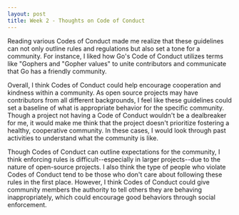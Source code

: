 ```yaml
---
layout: post
title: Week 2 - Thoughts on Code of Conduct
---
```


Reading various Codes of Conduct made me realize that these guidelines can not only outline rules and regulations but also set a tone for a community. For instance, I liked how Go's Code of Conduct utilizes terms like "Gophers and "Gopher values" to unite contributors and communicate that Go has a friendly community. 

Overall, I think Codes of Conduct could help encourage cooperation and kindness within a community. As open source projects may have contributors from all different backgrounds, I feel like these guidelines could set a baseline of what is appropriate behavior for the specific community. Though a project not having a Code of Conduct wouldn't be a dealbreaker for me, it would make me think that the project doesn't prioritize fostering a healthy, cooperative community. In these cases, I would look through past activities to understand what the community is like. 

Though Codes of Conduct can outline expectations for the community, I think enforcing rules is difficult--especially in larger projects--due to the nature of open-source projects. I also think the type of people who violate Codes of Conduct tend to be those who don't care about following these rules in the first place. However, I think Codes of Conduct could give community members the authority to tell others they are behaving inappropriately, which could encourage good behaviors through social enforcement.
